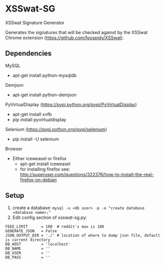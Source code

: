 # XSSwat-SG
XSSwat Signature Generator

Generates the signatures that will be checked against by the XSSwat Chrome extension (https://github.com/foospidy/XSSwat).

## Dependencies
MySQL
- apt-get install python-mysqldb

Demjson
- apt-get install python-demjson

PyVirtualDisplay (https://pypi.python.org/pypi/PyVirtualDisplay)
- apt-get install xvfb
- pip install pyvirtualdisplay

Selenium (https://pypi.python.org/pypi/selenium)
- pip install -U selenium

Browser
- Either iceweasel or firefox
  -  apt-get install iceweasel
  -  for installing firefox see: http://superuser.com/questions/322376/how-to-install-the-real-firefox-on-debian

## Setup
1. create a database: ```mysql -u <db user> -p -e "create database <database name>;"```
2. Edit config section of xsswat-sg.py:
```
FEED_LIMIT      = 100  # reddit's max is 100
GENERATE_JSON   = False
JSON_OUTPUT_DIR = './' # location of where to dump json file, default is current directory
DB_HOST         = 'localhost'
DB_NAME         = ''
DB_USER         = ''
DB_PASS         = ''
```



